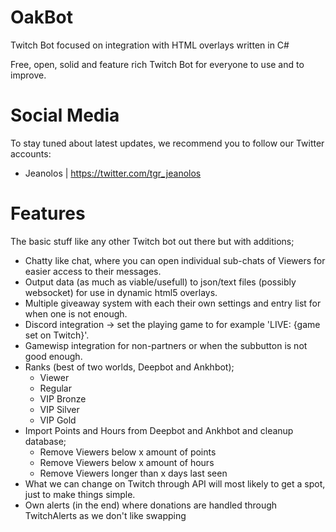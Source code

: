 # OakBot
Twitch Bot focused on integration with HTML overlays written in C#

Free, open, solid and feature rich Twitch Bot for everyone to use and to improve.

# Social Media
To stay tuned about latest updates, we recommend you to follow our Twitter accounts:
- Jeanolos | https://twitter.com/tgr_jeanolos

# Features
The basic stuff like any other Twitch bot out there but with additions;
- Chatty like chat, where you can open individual sub-chats of Viewers for easier access to their messages.
- Output data (as much as viable/usefull) to json/text files (possibly websocket) for use in dynamic html5 overlays.
- Multiple giveaway system with each their own settings and entry list for when one is not enough.
- Discord integration -> set the playing game to for example 'LIVE: {game set on Twitch}'.
- Gamewisp integration for non-partners or when the subbutton is not good enough.
- Ranks (best of two worlds, Deepbot and Ankhbot);
  - Viewer
  - Regular
  - VIP Bronze
  - VIP Silver
  - VIP Gold
- Import Points and Hours from Deepbot and Ankhbot and cleanup database;
  - Remove Viewers below x amount of points
  - Remove Viewers below x amount of hours
  - Remove Viewers longer than x days last seen
- What we can change on Twitch through API will most likely to get a spot, just to make things simple.
- Own alerts (in the end) where donations are handled through TwitchAlerts as we don't like swapping
